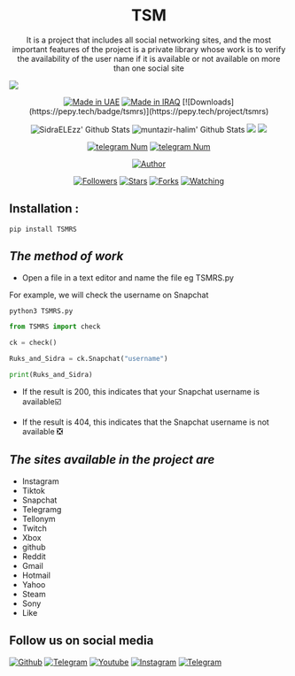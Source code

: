 <h1 align="center">TSM</h1>
<p align="center">It is a project that includes all social networking sites, and the most important features of the project is a private library whose work is to verify the availability of the user name if it is available or not available on more than one social site</p>

![](https://img.shields.io/badge/SidraELEzz-RUKS-orange?style=for-the-badge&logo=python.svg) 
<p align="center">
<a href="#"><img title="Made in UAE" src="https://img.shields.io/badge/MADE%20IN-UAE-red.svg?style=for-the-badge&logo=github"></a>
<a href="#"><img title="Made in IRAQ" src="https://img.shields.io/badge/MADE%20IN-IRAQ-red.svg?style=for-the-badge&logo=github"></a>
[![Downloads](https://pepy.tech/badge/tsmrs)](https://pepy.tech/project/tsmrs)
</p>
<p align="center">
  <img alt="SidraELEzz' Github Stats" src="https://github-readme-stats.vercel.app/api?username=SidraELEzz&show_icons=true&include_all_commits=true&hide_border=true" />
  <img alt="muntazir-halim' Github Stats" src="https://github-readme-stats.vercel.app/api?username=muntazir-halim&show_icons=true&include_all_commits=true&hide_border=true" />
 <img src="https://github-readme-stats.anuraghazra1.vercel.app/api/top-langs/?username=SidraELEzz&hide=ruby,perl&hide_border=true" /> 
 <img src="https://github-readme-stats.anuraghazra1.vercel.app/api/top-langs/?username=muntazir-halim&hide=ruby,perl&hide_border=true" /> 
</p>
<p align="center">
<a href="#"><img title="telegram Num" src="https://img.shields.io/badge/telegram%20Num-SidtaTools-red.svg?style=for-the-badge&logo=telegram"></a>
<a href="#"><img title="telegram Num" src="https://img.shields.io/badge/telegram%20Num-DTDTI-red.svg?style=for-the-badge&logo=telegram"></a>
</p>

<p align="center">
<a href="https://github.com/SidraELEzz"><img title="Author" src="https://img.shields.io/badge/Author-SidraELEzz-red.svg?style=for-the-badge&logo=github"></a>
</p>
<p align="center">
<a href="https://github.com/SidraELEzz/followers"><img title="Followers" src="https://img.shields.io/github/followers/SidraELEzz?color=blue&style=flat-square"></a>
<a href="https://github.com/SidraELEzz/TSM/stargazers/"><img title="Stars" src="https://img.shields.io/github/stars/SidraELEzz/TSM?color=red&style=flat-square"></a>
<a href="https://github.com/SidraELEzz/TSM/network/members"><img title="Forks" src="https://img.shields.io/github/forks/SidraELEzz/TSM?color=red&style=flat-square"></a>
<a href="https://github.com/SidraELEzz/TSM/watchers"><img title="Watching" src="https://img.shields.io/github/watchers/SidraELEzz/TSM?label=Watchers&color=blue&style=flat-square"></a>
</p>

## Installation :
```
pip install TSMRS
```
## ***The method of work***
* Open a file in a text editor and name the file eg
TSMRS.py

For example, we will check the username on Snapchat
```python 
python3 TSMRS.py 

from TSMRS import check

ck = check()

Ruks_and_Sidra = ck.Snapchat("username")

print(Ruks_and_Sidra)
```
* If the result is 200, this indicates that your Snapchat username is available☑️

* If the result is 404, this indicates that the Snapchat username is not available ❎

## ***The sites available in the project are***

* Instagram
* Tiktok 
* Snapchat 
* Telegramg 
* Tellonym 
* Twitch 
* Xbox 
* github 
* Reddit 
* Gmail 
* Hotmail 
* Yahoo 
* Steam 
* Sony 
* Like 

## Follow us on social media
[![Github](https://img.shields.io/badge/Github-SidraELEzz-orange?style=for-the-badge&logo=github)](https://github.com/SidraELEzz/)
[![Telegram](https://img.shields.io/badge/Telegram-SidraELEzz-orange?style=for-the-badge&logo=Telegram)](https://t.me/SidraTools)
[![Youtube](https://img.shields.io/badge/Youtube-RUKS-orange?style=for-the-badge&logo=Youtube)](https://youtube.com/channel/UCUNbzQRjfAXGCKI1LY72DTA)
[![Instagram](https://img.shields.io/badge/Instagram-RUKS-green?style=for-the-badge&logo=instagram)](https://Instagram.com/_v_go)
[![Telegram](https://img.shields.io/badge/Telegram-RUKS-green?style=for-the-badge&logo=Telegram)](https://t.me/DIBIBl)


